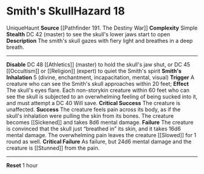 ﻿---
ac: null
all_resistance: null
complexity: Simple
element: null
fortitude: null
hardness: null
hazard_type: Haunt
hp: null
id: '395'
immunity: null
level: '18'
name: Smith's Skull
rarity: Unique
reflex: null
resistance: null
school: null
source: '[[DATABASE/source/Pathfinder 191. The Destiny War|Pathfinder #191: The Destiny
  War]]'
trait:
- '[[DATABASE/trait/Haunt|Haunt]]'
- '[[DATABASE/trait/Unique|Unique]]'
type: Hazard
weakness: null
will: null

---
# Smith's Skull<span class="item-type">Hazard 18</span>

<span class="trait-unique item-trait">Unique</span><span class="item-trait">Haunt</span>
**Source** [[Pathfinder 191. The Destiny War]]
**Complexity** Simple
**Stealth** DC 42 (master) to see the skull's lower jaws start to open
**Description** The smith's skull gazes with fiery light and breathes in a deep breath.

---
**Disable** DC 48 [[Athletics]] (master) to hold the skull's jaw shut, or DC 45 [[Occultism]] or [[Religion]] (expert) to quiet the Smith's spirit
**Smith's Inhalation** <span class="action-icon">5</span> (divine, enchantment, incapacitation, mental, visual) **Trigger** A creature who can see the Smith's skull approaches within 20 feet; **Effect** The skull's eyes flare. Each non-storykin creature within 60 feet who can see the skull is subjected to an overwhelming feeling of being sucked into it, and must attempt a DC 40 Will save.
**Critical Success** The creature is unaffected.
**Success** The creature feels pain across its body, as if the skull's inhalation were pulling the skin from its bones. The creature becomes [[Sickened]] and takes 8d6 mental damage.
**Failure** The creature is convinced that the skull just “breathed in” its skin, and it takes 16d6 mental damage. The overwhelming pain leaves the creature [[Slowed]] for 1 round as well.
**Critical Failure** As failure, but 24d6 mental damage and the creature is [[Stunned]] from the pain.

---
**Reset** 1 hour